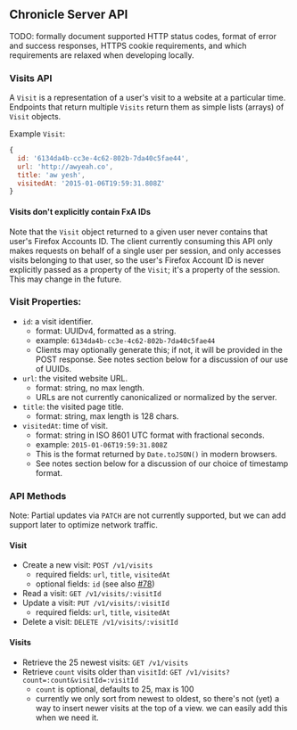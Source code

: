 ## Chronicle Server API

TODO: formally document supported HTTP status codes, format of error and success responses, HTTPS cookie requirements, and which requirements are relaxed when developing locally.

### Visits API

A `Visit` is a representation of a user's visit to a website at a particular time. Endpoints that return multiple `Visits` return them as simple lists (arrays) of `Visit` objects.

Example `Visit`:
```js 
{
  id: '6134da4b-cc3e-4c62-802b-7da40c5fae44',
  url: 'http://awyeah.co',
  title: 'aw yesh',
  visitedAt: '2015-01-06T19:59:31.808Z'
}
```

#### Visits don't explicitly contain FxA IDs
Note that the `Visit` object returned to a given user never contains that user's Firefox Accounts ID. The client currently consuming this API only makes requests on behalf of a single user per session, and only accesses visits belonging to that user, so the user's Firefox Account ID is never explicitly passed as a property of the `Visit`; it's a property of the session. This may change in the future.

### Visit Properties:
- `id`: a visit identifier.
  - format: UUIDv4, formatted as a string.
  - example: `6134da4b-cc3e-4c62-802b-7da40c5fae44`
  - Clients may optionally generate this; if not, it will be provided in the POST response. See notes section below for a discussion of our use of UUIDs.
- `url`: the visited website URL.
  - format: string, no max length.
  - URLs are not currently canonicalized or normalized by the server.
- `title`: the visited page title.
  - format: string, max length is 128 chars.
- `visitedAt`: time of visit.
  - format: string in ISO 8601 UTC format with fractional seconds.
  - example: `2015-01-06T19:59:31.808Z`
  - This is the format returned by `Date.toJSON()` in modern browsers.
  - See notes section below for a discussion of our choice of timestamp format.

### API Methods

Note: Partial updates via `PATCH` are not currently supported, but we can add support later to optimize network traffic.

#### Visit
- Create a new visit: `POST /v1/visits`
  - required fields: `url`, `title`, `visitedAt`
  - optional fields: `id` (see also [#78](https://github.com/mozilla/chronicle/issues/78))
- Read a visit: `GET /v1/visits/:visitId`
- Update a visit: `PUT /v1/visits/:visitId`
  - required fields: `url`, `title`, `visitedAt`
- Delete a visit: `DELETE /v1/visits/:visitId`

#### Visits
- Retrieve the 25 newest visits: `GET /v1/visits`
- Retrieve `count` visits older than `visitId`: `GET /v1/visits?count=:count&visitId=:visitId`
  - `count` is optional, defaults to 25, max is 100
  - currently we only sort from newest to oldest, so there's not (yet) a way to insert newer visits at the top of a view. we can easily add this when we need it.
